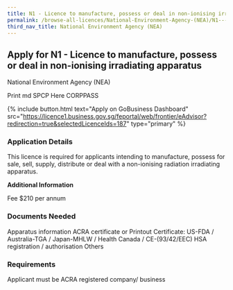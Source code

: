 ```yaml
---
title: N1 - Licence to manufacture, possess or deal in non-ionising irradiating apparatus
permalink: /browse-all-licences/National-Environment-Agency-(NEA)/N1---Licence-to-manufacture--possess-or-deal-in-non-ionising-irradiating-apparatus
third_nav_title: National Environment Agency (NEA)
---
```


## Apply for N1 - Licence to manufacture, possess or deal in non-ionising irradiating apparatus

National Environment Agency (NEA)

Print md SPCP Here CORPPASS

{% include button.html text="Apply on GoBusiness Dashboard" src="https://licence1.business.gov.sg/feportal/web/frontier/eAdvisor?redirection=true&selectedLicenceIds=187" type="primary" %}

### Application Details

<p>This licence is required for applicants intending to manufacture, possess for sale, sell, supply, distribute or deal with a non-ionising radiation irradiating apparatus.</p>

**Additional Information**

Fee
$210 per annum

### Documents Needed

Apparatus information
ACRA certificate or Printout
Certificate: US-FDA / Australia-TGA / Japan-MHLW / Health Canada / CE-(93/42/EEC)
HSA registration / authorisation
Others

### Requirements

Applicant must be ACRA registered company/ business

